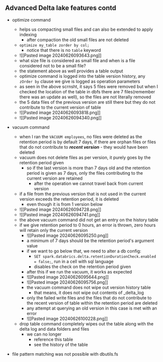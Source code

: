 ## Advanced Delta lake features contd
- optimize command
	- helps us compacting small files and can also be extended to apply indexing
		- after compaction the old small files are not deleted
	- `optimize my_table zorder by col;`
		- notice that there is no `table` keyword
	- ![[Pasted image 20240626093643.png]]
	- what size file is considered as small file and when is a file considered not to be a small file?
	- the statement above as well provides a table output
	- optimize command is logged into the table version history, any `zOrder by` clause we give is logged as operation parameters
	- as seen in the above scrnsht, it says 5 files were removed but when I checked the location of the table in dbfs there are 7 files(remember there was an update as well), so the files are not literally removed
	- the 5 data files of the previous version are still there but they do not contribute to the current version of table
	- ![[Pasted image 20240626093818.png]]
	- ![[Pasted image 20240626094340.png]]

- vacuum command
	- when I ran the `VACUUM employees`, no files were deleted as the retention period is by default 7 days, if there are orphan files or files that do not contribute to ***recent version*** - they would have been deleted
	- vacuum does not delete files as per version, it purely goes by the retention period given
		- so if the last version is more than 7 days old and the retention period is given as 7 days, only the files contributing to the current version are retained
			- after the operation we cannot travel back from current version
	- if a file from the previous version that is not used in the current version exceeds the retention period, it is deleted
		- even though it is from 1 version below
	- ![[Pasted image 20240626094728.png]]
	- ![[Pasted image 20240626094741.png]]
	- the above vacuum command did not get an entry on the history table
	- if we give retention period to 0 hours, an error is thrown, zero hours will retain only the current version
		- ![[Pasted image 20240626095250.png]]
		- a minimum of 7 days should be the retention period's argument value
		- if we want to go below that, we need to alter a db config:
			- `SET spark.databrics.delta.retentionDurationCheck.enabled = false;`, run in a cell with sql language
			- disables the check on the retention period given
		- after this if we run the vacuum, it works as expected
		- ![[Pasted image 20240626095644.png]]
		- ![[Pasted image 20240626095756.png]]
		- the vacuum command does not wipe out version history table
			- that means, it does not wipe out contents of \_delta\_log
		- only the failed write files and the files that do not contribute to the recent version of table within the retention period are deleted
		- any attempt at querying an old version in this case is met with an error
		- ![[Pasted image 20240626100228.png]]
	- drop table command completely wipes out the table along with the delta log and data folders and files
		- we can no longer 
			- reference this table
			- see the history of the table
- file pattern matching was not possible with dbutils.fs

